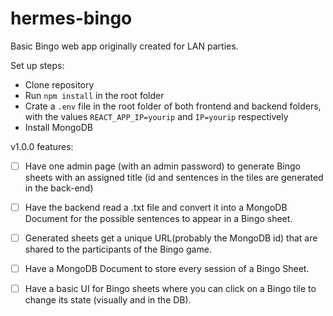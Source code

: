 # hermes-bingo
Basic Bingo web app originally created for LAN parties.

Set up steps:
- Clone repository
- Run `npm install` in the root folder
- Crate a `.env` file in the root folder of both frontend and backend folders, with the values `REACT_APP_IP=yourip` and `IP=yourip` respectively
- Install MongoDB

v1.0.0 features:

- [ ] Have one admin page (with an admin password) to generate Bingo sheets with an assigned title (id and sentences in the tiles are generated in the back-end)

- [ ] Have the backend read a .txt file and convert it into a MongoDB Document for the possible sentences to appear in a Bingo sheet.

- [ ] Generated sheets get a unique URL(probably the MongoDB id) that are shared to the participants of the Bingo game.

- [ ] Have a MongoDB Document to store every session of a Bingo Sheet.

- [ ] Have a basic UI for Bingo sheets where you can click on a Bingo tile to change its state (visually and in the DB).
